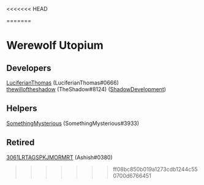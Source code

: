 <<<<<<< HEAD

=======
# Werewolf Utopium

## Developers
[LuciferianThomas](https://glitch.com/@LuciferianThomas) (LuciferianThomas#0666)   
[thewilloftheshadow](https://glitch.com/@thewilloftheshadow) (TheShadow#8124) ([ShadowDevelopment](https://github.com/thewilloftheshadow))

## Helpers
[SomethingMysterious](https://glitch.com/@SomethingMysterious) (SomethingMysterious#3933)

## Retired
[3061LRTAGSPKJMORMRT](https://glitch.com/@3061LRTAGSPKJMORMRT) (Ashish#0380)  
>>>>>>> ff08bc850b019a1273cdb1244c550700d6766451
